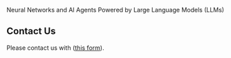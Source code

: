 Neural Networks and AI Agents Powered by Large Language Models (LLMs)

## Contact Us
Please contact us with ([this form](https://dynamicllm.github.io/)).
